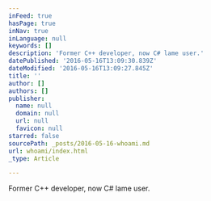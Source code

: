 ```yaml
---
inFeed: true
hasPage: true
inNav: true
inLanguage: null
keywords: []
description: 'Former C++ developer, now C# lame user.'
datePublished: '2016-05-16T13:09:30.839Z'
dateModified: '2016-05-16T13:09:27.845Z'
title: ''
author: []
authors: []
publisher:
  name: null
  domain: null
  url: null
  favicon: null
starred: false
sourcePath: _posts/2016-05-16-whoami.md
url: whoami/index.html
_type: Article

---
```

Former C++ developer, now C\# lame user.